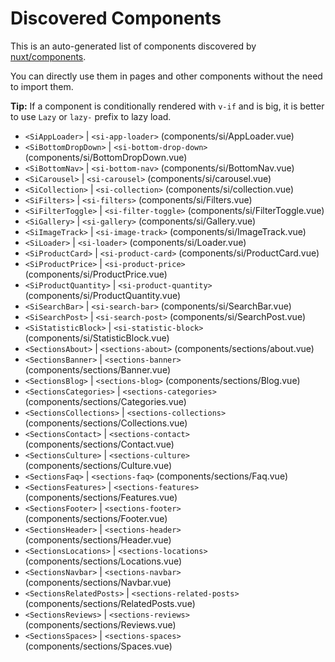 # Discovered Components

This is an auto-generated list of components discovered by [nuxt/components](https://github.com/nuxt/components).

You can directly use them in pages and other components without the need to import them.

**Tip:** If a component is conditionally rendered with `v-if` and is big, it is better to use `Lazy` or `lazy-` prefix to lazy load.

- `<SiAppLoader>` | `<si-app-loader>` (components/si/AppLoader.vue)
- `<SiBottomDropDown>` | `<si-bottom-drop-down>` (components/si/BottomDropDown.vue)
- `<SiBottomNav>` | `<si-bottom-nav>` (components/si/BottomNav.vue)
- `<SiCarousel>` | `<si-carousel>` (components/si/carousel.vue)
- `<SiCollection>` | `<si-collection>` (components/si/collection.vue)
- `<SiFilters>` | `<si-filters>` (components/si/Filters.vue)
- `<SiFilterToggle>` | `<si-filter-toggle>` (components/si/FilterToggle.vue)
- `<SiGallery>` | `<si-gallery>` (components/si/Gallery.vue)
- `<SiImageTrack>` | `<si-image-track>` (components/si/ImageTrack.vue)
- `<SiLoader>` | `<si-loader>` (components/si/Loader.vue)
- `<SiProductCard>` | `<si-product-card>` (components/si/ProductCard.vue)
- `<SiProductPrice>` | `<si-product-price>` (components/si/ProductPrice.vue)
- `<SiProductQuantity>` | `<si-product-quantity>` (components/si/ProductQuantity.vue)
- `<SiSearchBar>` | `<si-search-bar>` (components/si/SearchBar.vue)
- `<SiSearchPost>` | `<si-search-post>` (components/si/SearchPost.vue)
- `<SiStatisticBlock>` | `<si-statistic-block>` (components/si/StatisticBlock.vue)
- `<SectionsAbout>` | `<sections-about>` (components/sections/about.vue)
- `<SectionsBanner>` | `<sections-banner>` (components/sections/Banner.vue)
- `<SectionsBlog>` | `<sections-blog>` (components/sections/Blog.vue)
- `<SectionsCategories>` | `<sections-categories>` (components/sections/Categories.vue)
- `<SectionsCollections>` | `<sections-collections>` (components/sections/Collections.vue)
- `<SectionsContact>` | `<sections-contact>` (components/sections/Contact.vue)
- `<SectionsCulture>` | `<sections-culture>` (components/sections/Culture.vue)
- `<SectionsFaq>` | `<sections-faq>` (components/sections/Faq.vue)
- `<SectionsFeatures>` | `<sections-features>` (components/sections/Features.vue)
- `<SectionsFooter>` | `<sections-footer>` (components/sections/Footer.vue)
- `<SectionsHeader>` | `<sections-header>` (components/sections/Header.vue)
- `<SectionsLocations>` | `<sections-locations>` (components/sections/Locations.vue)
- `<SectionsNavbar>` | `<sections-navbar>` (components/sections/Navbar.vue)
- `<SectionsRelatedPosts>` | `<sections-related-posts>` (components/sections/RelatedPosts.vue)
- `<SectionsReviews>` | `<sections-reviews>` (components/sections/Reviews.vue)
- `<SectionsSpaces>` | `<sections-spaces>` (components/sections/Spaces.vue)
